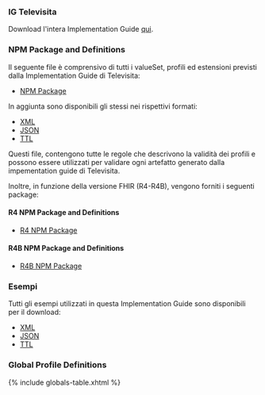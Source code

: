 ### IG Televisita

Download l'intera Implementation Guide [qui](full-ig.zip).

### NPM Package and Definitions

Il seguente file è comprensivo di tutti i valueSet, profili ed estensioni previsti dalla Implementation Guide di Televisita: 

- [NPM Package](package.tgz)

In aggiunta sono disponibili gli stessi nei rispettivi formati:

- [XML](definitions.xml.zip)
- [JSON](definitions.json.zip)
- [TTL](definitions.ttl.zip)

Questi file, contengono tutte le regole che descrivono la validità dei profili e possono essere utilizzati per validare ogni artefatto generato  dalla impementation guide di Televisita.

Inoltre, in funzione della versione FHIR (R4-R4B), vengono forniti i seguenti package:

#### R4 NPM Package and Definitions

- [R4 NPM Package](package.r4.tgz)

#### R4B NPM Package and Definitions

- [R4B NPM Package](package.r4b.tgz)

### Esempi

Tutti gli esempi utilizzati in questa Implementation Guide sono disponibili per il download:

- [XML](examples.xml.zip)
- [JSON](examples.json.zip)
- [TTL](examples.ttl.zip)

### Global Profile Definitions
{% include globals-table.xhtml %}